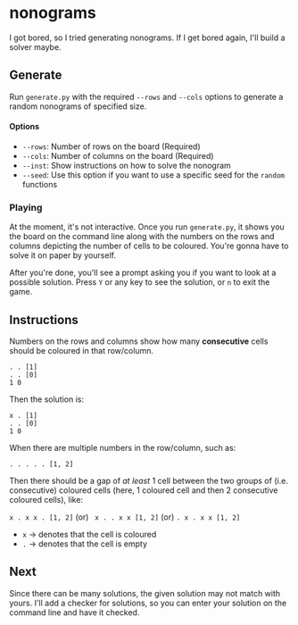 # nonograms
I got bored, so I tried generating nonograms. If I get bored again, I'll build a solver maybe.

## Generate
Run `generate.py` with the required `--rows` and `--cols` options to generate a random nonograms of specified size.

#### Options
- `--rows`: Number of rows on the board (Required)
- `--cols`: Number of columns on the board (Required)
- `--inst`: Show instructions on how to solve the nonogram
- `--seed`: Use this option if you want to use a specific seed for the `random` functions

### Playing
At the moment, it's not interactive. Once you run `generate.py`, it shows you the board on the command line along with the numbers on the rows and columns depicting the number of cells to be coloured. You're gonna have to solve it on paper by yourself.

After you're done, you'll see a prompt asking you if you want to look at a possible solution. Press `Y` or any key to see the solution, or `n` to exit the game.

## Instructions
Numbers on the rows and columns show how many **consecutive** cells should be coloured in that row/column.  
```
. . [1]
. . [0]
1 0
```
Then the solution is:  
```
x . [1]
. . [0]
1 0
```
When there are multiple numbers in the row/column, such as:  

`. . . . . [1, 2]`  


Then there should be a gap of *at least* 1 cell between the two groups of (i.e. consecutive) coloured cells (here, 1 coloured cell and then 2 consecutive coloured cells), like:  

`x . x x . [1, 2]`    (or)   ` x . . x x [1, 2]`    (or)    `. x . x x [1, 2]`  

- `x` -> denotes that the cell is coloured  
- `.` -> denotes that the cell is empty  

## Next
Since there can be many solutions, the given solution may not match with yours. I'll add a checker for solutions, so you can enter your solution on the command line and have it checked.
